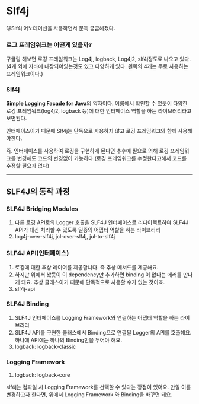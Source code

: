 # Slf4j

@Slf4j 어노테이션을 사용하면서 문득 궁금해졌다.

### 로그 프레임워크는 어떤게 있을까?

구글링 해보면 로깅 프레임워크는 Log4j, logback, Log4j2, slf4j정도로 나오고 있다.
(4개 외에 자바에 내장되어있는것도 있고 다양하게 있다. 왼쪽의 4개는 주로 사용하는 프레임워크이다.)


### Slf4j

**Simple Logging Facade for Java**의 약자이다. 
이름에서 확인할 수 있듯이 다양한 로깅 프레임워크(log4j2, logback 등)에 대한 인터페이스 역할을 하는 라이브러리라고 보면된다.

인터페이스이기 때문에 Slf4j는 단독으로 사용하지 않고 로깅 프레임워크와 함께 사용해야한다.

즉. 인터페이스를 사용하여 로깅을 구현하게 된다면 추후에 필요로 의해 로깅 프레임워크를 변경해도 코드의 변경없이 가능하다.(로깅 프레임워크를 수정한다고해서 코드를 수정할 필요가 없다)

---

## SLF4J의 동작 과정

### SLF4J Bridging Modules

1. 다른 로깅 API로의 Logger 호출을 SLF4J 인터페이스로 리다이렉트하여 SLF4J API가 대신 처리할 수 있도록 일종의 어댑터 역할을 하는 라이브러리
2. log4j-over-slf4j, jcl-over-slf4j, jul-to-slf4j

### SLF4J API(인터페이스)
1. 로깅에 대한 추상 레이어를 제공합니다. 즉 추상 메서드를 제공해요.
2. 하지만 위에서 봤듯이 이 dependency만 추가하면 binding 이 없다는 에러를 만나게 돼요. 추상 클래스이기 때문에 단독적으로 사용할 수가 없는 것이죠.
3. slf4j-api

### SLF4J Binding
1. SLF4J 인터페이스를 Logging Framework와 연결하는 어댑터 역할을 하는 라이브러리
2. SLF4J API를 구현한 클래스에서 Binding으로 연결될 Logger의 API를 호출해요. 하나에 API에는 하나의 Binding만을 두어야 해요.
3. logback: logback-classic

### Logging Framework
1. logback: logback-core



slf4j는 컴파일 시 Logging Framework를 선택할 수 있다는 장점이 있어요.
만일 이를 변경하고자 한다면, 위에서 Logging Framework 와 Binding을 바꾸면 돼요.